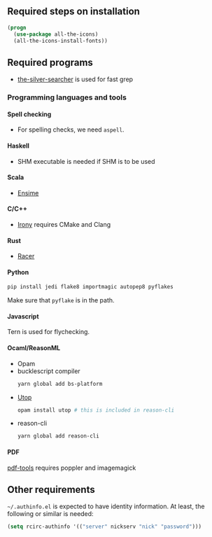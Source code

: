 ## Required steps on installation

```lisp
(progn
  (use-package all-the-icons)
  (all-the-icons-install-fonts))
```

## Required programs

- [the-silver-searcher](https://github.com/ggreer/the_silver_searcher) is used for fast grep

### Programming languages and tools

#### Spell checking

- For spelling checks, we need `aspell`.

#### Haskell
- SHM executable is needed if SHM is to be used

#### Scala
- [Ensime](https://github.com/ensime/ensime-server/wiki/Quick-Start-Guide)

#### C/C++
- [Irony](https://github.com/Sarcasm/irony-mode) requires CMake and Clang

#### Rust
- [Racer](https://github.com/phildawes/racer)

#### Python
```bash
pip install jedi flake8 importmagic autopep8 pyflakes
```
Make sure that `pyflake` is in the path.

#### Javascript
Tern is used for flychecking.

#### Ocaml/ReasonML
- Opam
- bucklescript compiler
  ```bash
  yarn global add bs-platform
  ```
- [Utop](https://github.com/ocaml-community/utop#integration-with-emacs)
  ```bash
  opam install utop # this is included in reason-cli
  ```
- reason-cli
  ```bash
  yarn global add reason-cli
  ```

#### PDF
[pdf-tools](https://github.com/politza/pdf-tools) requires poppler and imagemagick

## Other requirements

`~/.authinfo.el` is expected to have identity information. At least,
the following or similar is needed:
```lisp
(setq rcirc-authinfo '(("server" nickserv "nick" "password")))
```
